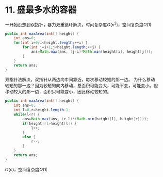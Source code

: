 
# 11. 盛最多水的容器

一开始没想到双指针，暴力双重循环解决，时间复杂度$O(n^2)$，空间复杂度$O(1)$
```java
public int maxArea(int[] height) {
    int ans=0;
    for(int i=0;i<height.length;++i) {
        for(int j=i+1;j<height.length;++j) {
            ans=Math.max(ans, (j-i)*Math.min(height[i], height[j]));
        }
    }
    return ans;
}
```

双指针法解决，双指针从两边向中间靠近，每次移动较短的那一边。
为什么移动较短的那一边？因为较短的向内移动，总面积可能变大，可能不变，可能变小。但移动较大的那一边，面积只可能变小，因此移动较短的。

```java
public int maxArea(int[] height) {
    int ans=0;
    int l=0,r=height.length-1;
    while(l<r) {
        ans=Math.max(ans, (r-l)*(Math.min(height[l], height[r])));
        if(height[r]>height[l]) {
            l++;
        }
        else {
            r--;
        }
    }
    return ans;
}

```
$O(n)$，空间复杂度$O(1)$